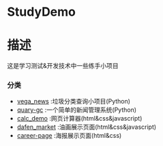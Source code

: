 # StudyDemo

# 描述
这是学习测试&开发技术中一些练手小项目

### 分类
* [vega_news](//github.com/felixzfq/StudyDemo/tree/vega_news)
:垃圾分类查询小项目(Python)
* [quary-gc](//github.com/felixzfq/StudyDemo/tree/quary-gc)
:一个简单的新闻管理系统(Python)
* [calc_demo](//github.com/felixzfq/StudyDemo/tree/calc_demo)
:网页计算器(html&css&javascript)
* [dafen_market](//github.com/felixzfq/StudyDemo/tree/dafen_market)
:油画展示页面(html&css&javascript)
* [career-page](//github.com/felixzfq/StudyDemo/tree/career-page)
:海报展示页面(html&css)

